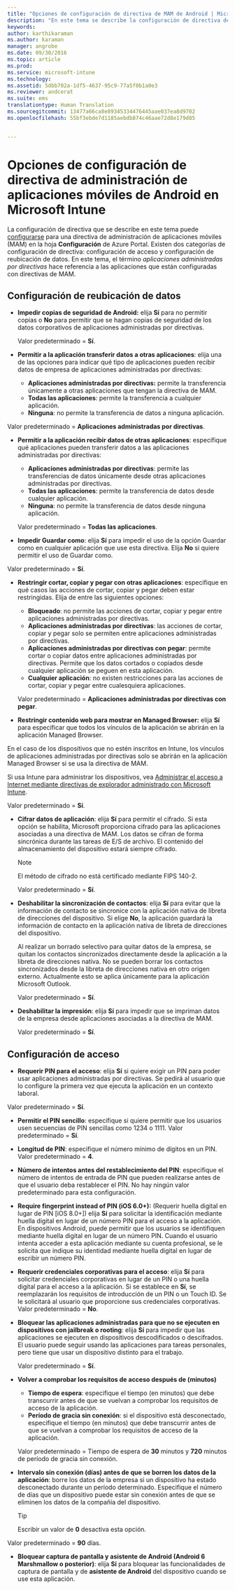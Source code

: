 ```yaml
---
title: "Opciones de configuración de directiva de MAM de Android | Microsoft Intune"
description: "En este tema se describe la configuración de directiva de administración de aplicaciones móviles para dispositivos Android."
keywords: 
author: karthikaraman
ms.author: karaman
manager: angrobe
ms.date: 09/30/2016
ms.topic: article
ms.prod: 
ms.service: microsoft-intune
ms.technology: 
ms.assetid: 5dbb702a-1df5-4637-95c9-77a5f0b1a0e3
ms.reviewer: andcerat
ms.suite: ems
translationtype: Human Translation
ms.sourcegitcommit: 13477a66ca8e89345334476445aae037ea8d9702
ms.openlocfilehash: 55bf3ebde7d1185aebdb874c46aae72d8e179d85


---
```


# <a name="android-mobile-app-management-policy-settings-in-microsoft-intune"></a>Opciones de configuración de directiva de administración de aplicaciones móviles de Android en Microsoft Intune
La configuración de directiva que se describe en este tema puede [configurarse](create-and-deploy-mobile-app-management-policies-with-microsoft-intune.md) para una directiva de administración de aplicaciones móviles (MAM) en la hoja **Configuración** de Azure Portal.
Existen dos categorías de configuración de directiva: configuración de acceso y configuración de reubicación de datos. En este tema, el término *aplicaciones administradas por directivas* hace referencia a las aplicaciones que están configuradas con directivas de MAM.

##  <a name="data-relocation-settings"></a>Configuración de reubicación de datos

- **Impedir copias de seguridad de Android:** elija **Sí** para no permitir copias o **No** para permitir que se hagan copias de seguridad de los datos corporativos de aplicaciones administradas por directivas.

  Valor predeterminado = **Sí**.
- **Permitir a la aplicación transferir datos a otras aplicaciones**: elija una de las opciones para indicar qué tipo de aplicaciones pueden recibir datos de empresa de aplicaciones administradas por directivas:
  -   **Aplicaciones administradas por directivas:** permite la transferencia únicamente a otras aplicaciones que tengan la directiva de MAM.
  -   **Todas las aplicaciones**: permite la transferencia a cualquier aplicación.
  -   **Ninguna**: no permite la transferencia de datos a ninguna aplicación.

 Valor predeterminado = **Aplicaciones administradas por directivas**.
- **Permitir a la aplicación recibir datos de otras aplicaciones**: especifique qué aplicaciones pueden transferir datos a las aplicaciones administradas por directivas:
  -   **Aplicaciones administradas por directivas**: permite las transferencias de datos únicamente desde otras aplicaciones administradas por directivas.
  -   **Todas las aplicaciones**: permite la transferencia de datos desde cualquier aplicación.
  -   **Ninguna**: no permite la transferencia de datos desde ninguna aplicación.

  Valor predeterminado = **Todas las aplicaciones**.

-   **Impedir Guardar como**: elija **Sí** para impedir el uso de la opción Guardar como en cualquier aplicación que use esta directiva. Elija **No** si quiere permitir el uso de Guardar como.

  Valor predeterminado = **Sí**.
- **Restringir cortar, copiar y pegar con otras aplicaciones**: especifique en qué casos las acciones de cortar, copiar y pegar deben estar restringidas. Elija de entre las siguientes opciones:
  -   **Bloqueado**: no permite las acciones de cortar, copiar y pegar entre aplicaciones administradas por directivas.
  -   **Aplicaciones administradas por directivas**: las acciones de cortar, copiar y pegar solo se permiten entre aplicaciones administradas por directivas.
  -   **Aplicaciones administradas por directivas con pegar**: permite cortar o copiar datos entre aplicaciones administradas por directivas. Permite que los datos cortados o copiados desde cualquier aplicación se peguen en esta aplicación.
  -   **Cualquier aplicación**: no existen restricciones para las acciones de cortar, copiar y pegar entre cualesquiera aplicaciones.

  Valor predeterminado = **Aplicaciones administradas por directivas con pegar**.
-   **Restringir contenido web para mostrar en Managed Browser:** elija **Sí** para especificar que todos los vínculos de la aplicación se abrirán en la aplicación Managed Browser.

  En el caso de los dispositivos que no estén inscritos en Intune, los vínculos de aplicaciones administradas por directivas solo se abrirán en la aplicación Managed Browser si se usa la directiva de MAM.

  Si usa Intune para administrar los dispositivos, vea [Administrar el acceso a Internet mediante directivas de explorador administrado con Microsoft Intune](manage-internet-access-using-managed-browser-policies.md).

  Valor predeterminado = **Sí**.
- **Cifrar datos de aplicación**: elija **Sí** para permitir el cifrado. Si esta opción se habilita, Microsoft proporciona cifrado para las aplicaciones asociadas a una directiva de MAM. Los datos se cifran de forma sincrónica durante las tareas de E/S de archivo. El contenido del almacenamiento del dispositivo estará siempre cifrado.
  >[!NOTE]
  >El método de cifrado no está certificado mediante FIPS 140-2.

  Valor predeterminado = **Sí**.

- **Deshabilitar la sincronización de contactos**: elija **Sí** para evitar que la información de contacto se sincronice con la aplicación nativa de libreta de direcciones del dispositivo. Si elige **No**, la aplicación guardará la información de contacto en la aplicación nativa de libreta de direcciones del dispositivo.

  Al realizar un borrado selectivo para quitar datos de la empresa, se quitan los contactos sincronizados directamente desde la aplicación a la libreta de direcciones nativa. No se pueden borrar los contactos sincronizados desde la libreta de direcciones nativa en otro origen externo. Actualmente esto se aplica únicamente para la aplicación Microsoft Outlook.

  Valor predeterminado = **Sí**.
- **Deshabilitar la impresión**: elija **Sí** para impedir que se impriman datos de la empresa desde aplicaciones asociadas a la directiva de MAM.

  Valor predeterminado = **Sí**.

##  <a name="access-settings"></a>Configuración de acceso

- **Requerir PIN para el acceso**: elija **Sí** si quiere exigir un PIN para poder usar aplicaciones administradas por directivas. Se pedirá al usuario que lo configure la primera vez que ejecuta la aplicación en un contexto laboral.

 Valor predeterminado = **Sí**.

 -  **Permitir el PIN sencillo**: especifique si quiere permitir que los usuarios usen secuencias de PIN sencillas como 1234 o 1111. Valor predeterminado = **Sí**.
 - **Longitud de PIN**: especifique el número mínimo de dígitos en un PIN. Valor predeterminado = **4**.
 - **Número de intentos antes del restablecimiento del PIN**: especifique el número de intentos de entrada de PIN que pueden realizarse antes de que el usuario deba restablecer el PIN. No hay ningún valor predeterminado para esta configuración.
 - **Require fingerprint instead of PIN (iOS 6.0+):** (Requerir huella digital en lugar de PIN [iOS 8.0+]) elija **Sí** para solicitar la identificación mediante huella digital en lugar de un número PIN para el acceso a la aplicación.
 En dispositivos Android, puede permitir que los usuarios se identifiquen mediante huella digital en lugar de un número PIN. Cuando el usuario intenta acceder a esta aplicación mediante su cuenta profesional, se le solicita que indique su identidad mediante huella digital en lugar de escribir un número PIN.
 - **Requerir credenciales corporativas para el acceso**: elija **Sí** para solicitar credenciales corporativas en lugar de un PIN o una huella digital para el acceso a la aplicación. Si se establece en **Sí**, se reemplazarán los requisitos de introducción de un PIN o un Touch ID. Se le solicitará al usuario que proporcione sus credenciales corporativas. Valor predeterminado = **No**.


- **Bloquear las aplicaciones administradas para que no se ejecuten en dispositivos con jailbreak o rooting**: elija **Sí** para impedir que las aplicaciones se ejecuten en dispositivos descodificados o descifrados. El usuario puede seguir usando las aplicaciones para tareas personales, pero tiene que usar un dispositivo distinto para el trabajo.

  Valor predeterminado = **Sí**.
- **Volver a comprobar los requisitos de acceso después de (minutos)**
  -   **Tiempo de espera**: especifique el tiempo (en minutos) que debe transcurrir antes de que se vuelvan a comprobar los requisitos de acceso de la aplicación.
  -   **Período de gracia sin conexión**: si el dispositivo está desconectado, especifique el tiempo (en minutos) que debe transcurrir antes de que se vuelvan a comprobar los requisitos de acceso de la aplicación.

  Valor predeterminado = Tiempo de espera de **30** minutos y **720** minutos de período de gracia sin conexión.

-   **Intervalo sin conexión (días) antes de que se borren los datos de la aplicación**: borre los datos de la empresa si un dispositivo ha estado desconectado durante un período determinado.  Especifique el número de días que un dispositivo puede estar sin conexión antes de que se eliminen los datos de la compañía del dispositivo.

    >[!TIP]
    >Escribir un valor de **0** desactiva esta opción.

  Valor predeterminado = **90** días.
- **Bloquear captura de pantalla y asistente de Android (Android 6 Marshmallow o posterior)**: elija **Sí** para bloquear las funcionalidades de captura de pantalla y de **asistente de Android** del dispositivo cuando se use esta aplicación.



<!--HONumber=Nov16_HO2-->



